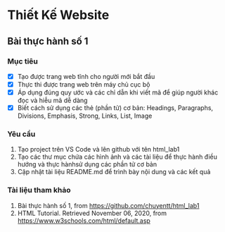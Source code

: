 # Thiết Kế Website

## Bài thực hành số 1

### Mục tiêu

- [x] Tạo được trang web tĩnh cho người mới bắt đầu
- [x] Thực thi được trang web trên máy chủ cục bộ
- [x] Áp dụng đúng quy ước và các chỉ dẫn khi viết mã để giúp người khác đọc và hiễu mã dễ dàng
- [x] Biết cách sử dụng các thẻ (phần tử) cơ bản: Headings, Paragraphs, Divisions, Emphasis, Strong, Links, List, Image

### Yêu cầu
1. Tạo project trên VS Code và  lên github với tên html_lab1
2. Tạo các thư mục chứa các hình ảnh và các tài liệu để thực hành điều hướng và thực hànhsử dụng các phần tử cơ bản
3. Cập nhật tài liệu README.md để trình bày nội dung và các kết quả

### Tài liệu tham khảo

1. Bài thực hành số 1, from https://github.com/chuyentt/html_lab1
2. HTML Tutorial. Retrieved November 06, 2020, from
https://www.w3schools.com/html/default.asp